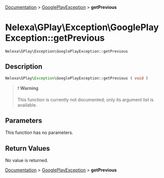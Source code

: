 [Documentation](../../README.md) > [GooglePlayException](README.md) > **getPrevious**

# Nelexa\GPlay\Exception\GooglePlayException::getPrevious
`Nelexa\GPlay\Exception\GooglePlayException::getPrevious`

## Description
```php
Nelexa\GPlay\Exception\GooglePlayException::getPrevious ( void )
```

> :heavy_exclamation_mark: **Warning**
>
> This function is currently not documented; only its argument list is available. 


## Parameters
This function has no parameters.

## Return Values
No value is returned.

[Documentation](../../README.md) > [GooglePlayException](README.md) > **getPrevious**
